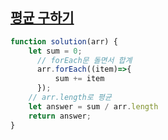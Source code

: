## <a href='https://school.programmers.co.kr/learn/courses/30/lessons/12944'>평균 구하기</a>
```javascript
function solution(arr) {
    let sum = 0;
      // forEach문 돌면서 합계
      arr.forEach((item)=>{
          sum += item
      });
    // arr.length로 평균
    let answer = sum / arr.length
    return answer;
}
```
